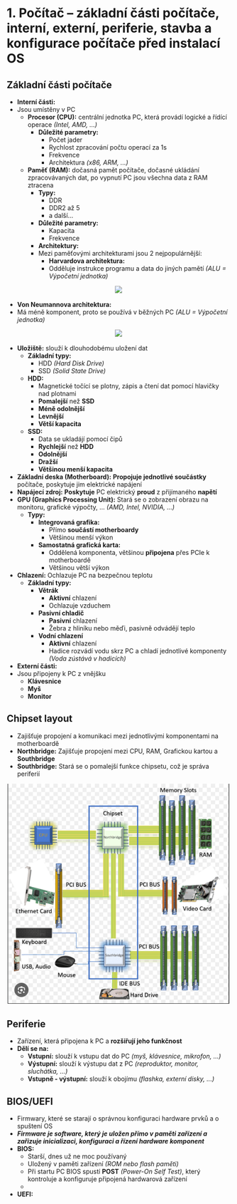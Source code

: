 # 1. Počítač – základní části počítače, interní, externí, periferie, stavba a konfigurace počítače před instalací OS

## Základní části počítače
- **Interní části:**
- Jsou umístěny v PC 
  - **Procesor (CPU):** centrální jednotka PC, která provádí logické a řídící operace _(Intel, AMD, ...)_
    - **Důležité parametry:**
      -  Počet jader
      -  Rychlost zpracování počtu operací za 1s
      -  Frekvence 
      -  Architektura _(x86, ARM, ...)_
  - **Paměť (RAM):** dočasná pamět počítače, dočasné ukládání zpracovávaných dat, po vypnutí PC jsou všechna data z RAM ztracena
    - **Typy:**
      - DDR
      - DDR2 až 5
      - a další...
    - **Důležité parametry:**
      - Kapacita
      - Frekvence
    - **Architektury:**
    - Mezi paměťovými architekturami jsou 2 nejpopulárnější:
      - **Harvardova architektura:**
      - Odděluje instrukce programu a data do jiných pamětí _(ALU = Výpočetní jednotka)_
<p align="center"> 
  <img src="https://www.itnetwork.cz/images/16673/principy/05architektura/harvard.svg" width="500" height="auto"/>
</p>

  - **Von Neumannova architektura:**
  - Má méně komponent, proto se používá v běžných PC _(ALU = Výpočetní jednotka)_
<p align="center"> 
  <img src="https://www.itnetwork.cz/images/16673/principy/05architektura/vonneum_.svg" width="500" height="auto"/>
</p>    

  - **Uložiště:** slouží k dlouhodobému uložení dat
    - **Základní typy:**
      - HDD _(Hard Disk Drive)_
      - SSD _(Solid State Drive)_
    - **HDD:**
      - Magnetické točící se plotny, zápis a čtení dat pomocí hlavičky nad plotnami
      - **Pomalejší** než **SSD**
      - **Méně odolnější**
      - **Levnější**
      - **Větší kapacita**
    - **SSD:**
      - Data se ukladájí pomocí čipů
      - **Rychlejší** než **HDD**
      - **Odolnější**
      - **Dražší**
      - **Většinou menší kapacita**
  - **Základní deska (Motherboard):** **Propojuje jednotlivé součástky** počítače, poskytuje jim elektrické napájení
  - **Napájecí zdroj:** **Poskytuje** PC elektrický **proud** z přijímaného **napětí**
  - **GPU (Graphics Processing Unit):** Stará se o zobrazení obrazu na monitoru, grafické výpočty, ... _(AMD, Intel, NVIDIA, ...)_
    - **Typy:**
      - **Integrovaná grafika:**
        - Přímo **součástí motherboardy**
        - Většinou menší výkon
      - **Samostatná grafická karta:**
        - Oddělená komponenta, většinou **připojena** přes PCIe k motherboardě
        - Většinou větší výkon
  - **Chlazení:** Ochlazuje PC na bezpečnou teplotu
    - **Základní typy:**
      - **Větrák**
        - **Aktivní** chlazení
        - Ochlazuje vzduchem
      - **Pasivní chladič**
        - **Pasivní** chlazení
        - Žebra z hliníku nebo měďi, pasivně odvádějí teplo
      - **Vodní chlazení**
        - **Aktivní** chlazení
        - Hadice rozvádí vodu skrz PC a chladí jednotlivé komponenty _(Voda zústává v hadicích)_
- **Externí části:**
- Jsou připojeny k PC z vnějšku
  - **Klávesnice**
  - **Myš**
  - **Monitor**

## Chipset layout
- Zajišťuje propojení a komunikaci mezi jednotlivými komponentami na motherboardě
- **Northbridge:** Zajišťuje propojení mezi CPU, RAM, Grafickou kartou a **Southbridge**
- **Southbridge:** Stará se o pomalejší funkce chipsetu, což je správa periferií

<p align="center">
  <img src="/Chipset.png" width="500" height="auto"/>
</p>

## Periferie
- Zařízení, která připojena k PC a **rozšiřují jeho funkčnost**
- **Dělí se na:**
  - **Vstupní:** slouží k vstupu dat do PC _(myš, klávesnice, mikrofon, ...)_
  - **Výstupní:** slouží k výstupu dat z PC _(reproduktor, monitor, sluchátka, ...)_
  - **Vstupně - výstupní:** slouží k obojímu _(flashka, externí disky, ...)_

## BIOS/UEFI
- Firmwary, které se starají o správnou konfiguraci hardware prvků a o spuštení OS
- _**Firmware je software, který je uložen přímo v paměti zařízení a zařizuje inicializaci, konfiguraci a řízení hardware komponent**_
- **BIOS:**
  - Starší, dnes už ne moc používaný
  - Uložený v paměti zařízení _(ROM nebo flash paměti)_
  - Při startu PC BIOS spustí **POST** _(Power-On Self Test)_, který kontroluje a konfiguruje připojená hardwarová zařízení
  - 
- **UEFI:**
